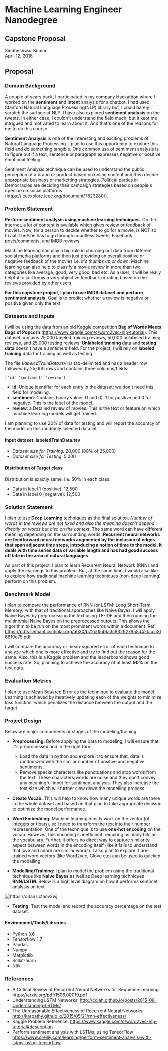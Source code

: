 # Machine Learning Engineer Nanodegree
## Capstone Proposal
Siddheshwar Kumar  
April 12, 2018

## Proposal


### Domain Background

A couple of years back, I participated in my company Hackathon where I worked on the **sentiment** and **intent** analysis for a chatbot. I had used Stanford Natural Language Processing(NLP) library but, I could barely scratch the surface of NLP. I have also explored **sentiment analysis** on the tweets. In either case, I couldn't understand the field much, but it kept me intrigued and motivated to learn about it. And that's one of the reasons for me to do this course.

**Sentiment Analysis** is one of the interesting and exciting problems of Natural Language Processing. I plan to use this opportunity to explore this field and do something tangible. One common use of sentiment analysis is to figure out if a text, sentence or paragraph expresses negative or positive emotional feeling. 

Sentiment Analysis technique can be used to understand the public perception of a brand or product based on online content and then decide appropriate business or marketting strategies. Political parties in Democracies are deciding their campaign strategies based on people's openion on social platforms (https://ieeexplore.ieee.org/document/7823280/).


### Problem Statement

**Perform sentiment analysis using machine learning techniques.** On the internet, a lot of content is available which gives review or feedback of movies. Now, for a person to decide whether to go for a movie, is NOT so trivial if he/she has to go through countless tweets, Facebook posts/comments, and IMDB reviews. 

Machine learning can play a big role in churning out data from different social media platforms and then just providing an overall positive or negative feedback of the movies i.e. *it's thumbs up or down*. Machine learning can also help to classify a movie review in more than two categories like average, good, very good, bad etc. As a user, it will be really helpful to just know a very objective feedback or rating based on the reviews provided by other users.

**For this capstone project, I plan to use IMDB dataset and perform sentiment analysis.** Goal is to predict whether a review is negative or positive given only the text.

### Datasets and Inputs

I will be using the data from an old Kaggle competition **Bag of Words Meets Bags of Popcorn** (https://www.kaggle.com/c/word2vec-nlp-tutorial). This dataset contains 25,000 labeled training reviews, 50,000 unlabeled training reviews, and 25,000 testing reviews. **Unlabeled training** data and **testing data** doesn't have a _sentiment_ field. For the project, I will rely on **labeled training** data for training as well as testing. 

 The file (*labeledTrainData.tsv*) is tab-delimited and has a header row followed by 25,000 rows and contains three columns/fields:
```
['id' 'sentiment' 'review']
```

- **id**: Unique identifier for each entry in the dataset; we don't need this field for modeling. 
- **sentiment**: Contains binary values (1 and 0). 1 for positive and 0 for negative. This is the label of the model. 
- **review**: a Detailed review of movies. This is the text or feature on which machine learning models will get trained. 

I am planning to use 20% of data for testing and will report the accuracy of the model on this randomly selected dataset. 

#### Input dataset: labeledTrainData.tsv
- *Dataset size for Training:* 20,000 (80% of 25,000)
- *Dataset size for Testing:*  5,000

#### Distribution of Target class
Distribution is exactly same, i.e. 50% in each class. 
- Data in label 1 (positive): 12,500
- Data in label 0 (negative): 12,500


### Solution Statement

I plan to use **Deep Learning** techniques as the final solution. *Number of words in the reviews are not fixed and also the meaning doesn't depend directly on words but also on the context*. The same word can have different meaning depending on the surrounding words. **Recurrent neural networks are feedforward neural networks augmented by the inclusion of edges that span adjacent time steps, introducing a notion of time to the model. It deals with time series data of variable length and has had good success off late in the area of natural languages.** 

As part of this project, I plan to learn Recurrent Neural Network (RNN) and apply the learnings to this problem. But, at the same time, I would also like to explore how traditional machine learning techniques (non-deep learning) perform on this problem. 


### Benchmark Model

I plan to compare the performance of RNN (or LSTM: Long Short-Term Memory) with that of traditional approaches like Naive Bayes. I will apply Naive Bayes by preprocessing the text using TF-IDF and then running the multinomial Naive Bayes on the preprocessed outputs. This allows the algorithm to be run on the most prominent words within a document.
Ref: https://pdfs.semanticscholar.org/a030/b72c0546a3c832627855d42bccc3f6819e75.pdf

I will compare the accuracy or mean-squared error of each technique to analyze which one is more effective and try to find out the reason for the same. Also, this is a Kaggle problem and the leaderboard shows good success rate. So, planning to achieve the accuracy of at least **90%** on the test data. 


### Evaluation Metrics

I plan to use Mean Squared Error as the technique to evaluate the model. Learning is achieved by iteratively updating each of the weights to minimize loss function, which penalizes the distance between the output and the target.


### Project Design

Below are major components or stages of the modeling/training. 

- **Preprocessing:** Before applying the data to modeling, I will ensure that it's preprocessed and in the right form. 
  - Load the data in python and explore it to ensure that, data is randomized with the similar number of positive and negative sentiments. 
  - Remove special characters like punctuations and stop words from the text. These characters/words are noise and they don't convey any meaningful input for sentiment analysis. They also increase the text size which will further slow down the modelling process.
 
- **Create Vocab:** This will help to know how many unique words are there in the whole dataset and based on that plan to take appropriate decision to optimize the model performance. 

- **Word Embedding:** Machine learning mostly work on the vector (of integers or floats), so I need to transform the text into their number representation. One of the technique is to use **one-hot encoding** on the vocab. However, this encoding is inefficient, requiring as many bits as the vocabulary. Further, it offers no direct way to capture similarity aspect between words in the encoding itself (like it fails to understand that love and adore are similar words). I also plan to explore if pre-trained word vectors (like Word2vec, GloVe etc) can be used to quicken the modelling.  

- **Modelling/Training:** I plan to model the problem using the traditional technique like **Naive Bayes** as well as Deep learning techniques **RNN/LSTM**. Below is a high level diagram on how it performs sentimet analysis on text.

![https://d3ansictanv2wj](https://d3ansictanv2wj.cloudfront.net/SentimentAnalysis16-38b6f3cbb7bae622fe0ba114db188666.png)

- **Testing:** Test the model and record the accuracy percentage on the test dataset. 

#### Environment/Tools/Libraries
- Python 3.6
- Tensorflow 1.7
- Pandas
- Numpy
- Matplotlib
- Scikit-learn
- Nltk


### References

- A Critical Review of Recurrent Neural Networks for Sequence Learning: https://arxiv.org/pdf/1506.00019.pdf
- Understanding LSTM Networks: http://colah.github.io/posts/2015-08-Understanding-LSTMs/
- The Unreasonable Effectiveness of Recurrent Neural Networks: http://karpathy.github.io/2015/05/21/rnn-effectiveness/
- Kaggle Problem Reference: https://www.kaggle.com/c/word2vec-nlp-tutorial#description
- Perform sentiment analysis with LSTMs, using TensorFlow https://www.oreilly.com/learning/perform-sentiment-analysis-with-lstms-using-tensorflow

